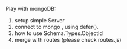 Play with mongoDB:

1. setup simple Server
1. connect to mongo , using defer().
2. how to use Schema.Types.ObjectId
3. merge with routes (please check routes.js)
